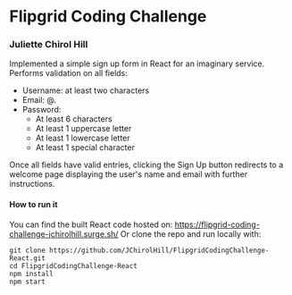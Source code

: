 # Flipgrid Coding Challenge
### Juliette Chirol Hill

Implemented a simple sign up form in React for an imaginary service.  Performs validation on all fields:
* Username: at least two characters
* Email: <non-whitespace-character>@<non-whitespace-character>.<non-whitespace-character>
* Password: 
    * At least 6 characters
    * At least 1 uppercase letter
    * At least 1 lowercase letter
    * At least 1 special character

Once all fields have valid entries, clicking the Sign Up button redirects to a welcome page displaying the user's name and email with further instructions.  

#### How to run it

You can find the built React code hosted on:
https://flipgrid-coding-challenge-jchirolhill.surge.sh/
Or clone the repo and run locally with:
```
git clone https://github.com/JChirolHill/FlipgridCodingChallenge-React.git
cd FlipgridCodingChallenge-React
npm install
npm start
```